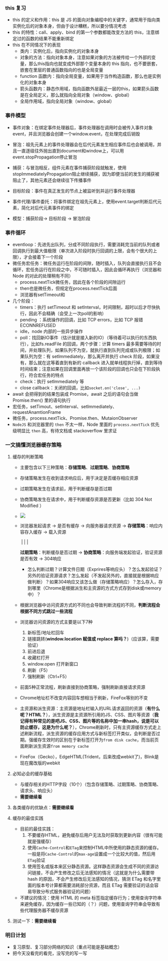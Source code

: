 ### this 复习

* this 的定义和作用：this 是 JS 的面向对象编程中的关键字，通常用于指向类实例化后的对象本身，但由于设计糟糕，所以要分情况考虑
* this 的特性：call、apply、bind 的第一个参数都能改变方法的 this，注意绑定过的函数的结果不能重新绑定
* this 在不同情况下的表现
  * 类内：实例化后，指向实例化的对象本身
  * 对象的方法：指向对象本身，注意如果对象的方法被传给一个外部的变量，那么this指向也就变成外部那个变量本身的 this 指向，也不要嵌套，嵌套在里层的普通函数指向的也是全局变量
  * function 函数内：指向全局变量，如果用于当作构造函数，那么也是实例化的对象本身
  * 箭头函数内：静态作用域，指向函数外层最近一层的this，如果箭头函数是在全局定义，那么就指向全局对象（window、global）
  * 全局作用域，指向全局对象（window、global）

### 事件模型

* 事件对象：在绑定事件处理器后，事件处理器在调用时会被传入事件对象event，并且浏览器会创建一个window.event，在处理完成后销毁

* 冒泡：祖先元素上的事件处理器会在后代元素发生相应事件后也会被调用，并且一直逐级往外抛出直到document和window上，可以用event.stopPropagation停止冒泡
* 捕获：与冒泡相反，组件元素在事件捕获阶段就触发，使用stopImmediatelyPropagation阻止继续捕获，因为即便当前的发生的捕获被阻止了，其他元素还会继续往下传播事件
* 目标阶段：事件在真正发生的节点上被监听到并运行事件处理器
* 事件代理/事件委托：将事件绑定在祖先元素上，使用event.target判断后代元素，简化对后代元素事件的绑定
* 模型：捕获阶段-> 目标阶段 -> 冒泡阶段

### 事件循环

* eventloop：先进先出队列，分成不同阶段执行，需要消耗完当前的队列或者回调执行到最大值极限（单次进入阶段时执行回调的上限，会有个很大的上限），才会接着下一个阶段
* 微任务宏任务：微任务运行在阶段的间隙，随时插入，队列会直接执行且不会循环，宏任务运行在阶段之中，不可随时插入，因此会循环再执行（浏览器和Node 的对此的处理稍有不同）
  * process.nextTick微任务，因此在各个阶段的间隙运行
  * then也是微任务，但规定在process.nextTick后面
  * 浏览器有setTimeout和
* 几个阶段：
  * timers：执行 setTimeout 和 setInterval，时间限制，超时以后才尽快执行，因此不会精确（会受上一次poll的影响）
  * pending ：系统操作的回调，比如 TCP errors，比如 TCP 报错 ECONNREFUSED
  * idle，node 内部的一些异步操作
  * poll：找回新IO事件（估计就是接入新的IO）（等待着可以执行的东西执行），比如fs.readFile 的回调，两个步骤：计算 timers 最多需要等待的时间，并处理队列，如果队列不为空，就执行直到队列完成或队列极限；如果队列为空：有 setImmediately，那么离开并执行 check 阶段，如果没有，那么就在这等着直到有新的 callback 进入就单线程执行掉，直到等待时间结束；注意如果在回调里面再放一个该阶段的回调也只会在下阶段执行，符合宏任务的特点 
  * check：执行 setImmediately 等
  * close callback：关闭的回调，比如`socket.on('close', ...)`
* await 会把得到的结果包装成 Promise，await 之后的语句会当做 Promise.then() 里的语句执行
* 宏任务，setTimout、setInterval、setImmediately、requestAnamtionFrame
* 微任务，process.nextTick、Promise.then、MutaionObserver
* `NodeJS` 和浏览器里的 `then` 不太一样，Node 里面的 `process.nextTick` 优先级明显比 `then` 高，有待文档或 stackoverflow 里求证

### 一文搞懂浏览器缓存策略

1. 缓存的判断策略

   * 主要包含以下三种策略：**存储策略**、**过期策略**、**协商策略**

   * 存储策略发生在收到请求响应后，用于决定是否缓存相应资源

   * 过期策略发生在请求前，用于判断缓存是否过期

   * 协商策略发生在请求中，用于判断缓存资源是否更新（比如 304 Not Modified ）

   * ![](E:\1.FrontEnd\浏览器缓存流程.jpg)

   * 浏览器发起请求 -> 是否有缓存 -> 向服务器请求资源 -> **存储策略**：响应内容存入缓存 -> 载入资源

     ​			|														|																					|

     **过期策略**：判断缓存是否过期 -> **协商策略**：向服务端发起验证，验证资源是否有效 -> 304响应

     * 怎么判断过期？计算文件日期（Exprires等响应头）？怎么发起验证？另外的验证资源请求？怎么发起（不发起另外的，直接就是根据响应做判断）？如果304响应又该怎么做（存储策略响应）？怎么存入，存到哪里（Chrome是根据派生和主资源的方式方式存到disk或memory中）？

   * 根据浏览器中访问资源方式的不同也会导致判断流程的不同，**判断流程会根据不同方式跳过一些流程**

   * 浏览器访问资源的方式主要是以下7种

     1. 新标签/地址栏回车
     2. 链接跳转(**window.location 赋值或 replace 算吗？**)（应该算，需要验证）
     3. 前进后退
     4. 收藏栏打开
     5. window.open 打开新窗口
     6. 刷新（F5）
     7. 强制刷新（Ctrl+F5）

   * 前面5种正常流程，刷新直接到协商策略，强制刷新直接请求资源

   * Chrome地址栏不改变内容回车想相当于刷新，FireFox等别的不变
   * 主资源和派生资源：主资源是地址栏输入的URL请求返回的资源（**有什么呢？HTML？**），派生资源是主资源所引用的JS、CSS、图片等资源（**我记得有种常见的是吧JS、CSS、图片等的名称中加一串hash，说是可以防止缓存，这是为什么呢？**），Chrome刷新时，只有主资源缓存方式走上述刷新流程，派生资源的缓存应用方式与新标签打开类似，会判断是否过期。强缓存生效时的区别在于新标签打开为`from disk cache`，而当前页面刷新派生资源`from memory cache`
   * FireFox（Gecko），EdgeHTML(Trident，后来改成webkit了)，Blink是现在魔改版的webkit

2. 必知必会的缓存基础

   * 与缓存相关的HTTP字段（10个）（包含存储策略、过期策略、协商策略、请求头、响应头）
   * **需要继续看**

3. 各类缓存的优缺点：**需要继续看**

4. 缓存的最佳实践

   * 目前的最佳实践：
     1. 不要缓存HTML，避免缓存后用户无法及时获取到更新内容（很有可能就是强缓存）
     2. 使用`Cache-Control`和`ETag`来控制HTML中所使用的静态资源的缓存。一般是将`Cache-Control`的`max-age`设置成一个比较大的值，然后用`ETag`验证
     3. 使用签名或版本来区分静态资源。这样静态资源会生成不同的资源访问链接，不会产生修改之后无法感知的情况（这就是为什么需要带 hash 的原因，不会产生修改后无法感知的情况，猜测 ETag 和名字里面的版本号计算都需要消耗部分资源，而且 ETag 需要验证的话会容易导致分布式服务器验证的问题）
   * 不建议的情况：使用 HTML 的 meta 标签指定缓存行为；使用查询字符串来避免缓存，因为缓存一些已知的（？）问题，使用查询字符串会导致有些代理服务器不缓存资源

5. 测试一下：**需要继续看**

### 明日计划

* 复习原型、复习部分网络的知识（重点可能是基础概念）
* 把今天没看完的看完，没写完的写一写